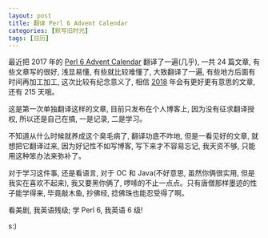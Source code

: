 ```yaml
---
layout: post
title: 翻译 Perl 6 Advent Calendar
categories: [默写旧时光]
tags: [日历]
---
```


最近把 2017 年的 [Perl 6 Advent Calendar](https://perl6advent.wordpress.com/2017) 翻译了一遍(几乎), 一共 24 篇文章, 有些文章写的很好, 浅显易懂, 有些就比较难懂了, 大致翻译了一遍, 有些地方后面有时间再加工加工, 这次比较有纪念意义了, 相信 [2018](https://perl6advent.wordpress.com/2018) 年会有更好更有意思的文章, 还有 215 天哦。  

这是第一次单独翻译这样的文章, 目前只发布在个人博客上, 因为没有征求翻译授权, 所以还是自己在搞, 一是记录, 二是学习。   

不知道从什么时候就养成这个臭毛病了, 翻译功底不咋地, 但是一看见好的文章, 就想把它翻译过来, 因为好记性不如写博客, 写下来才不容易忘记, 我天资不够, 只能用这种笨办法来弥补了。  

对于学习这件事, 还是看语言, 对于 OC 和 Java(不好意思, 虽然你俩很实用, 但是我实在喜欢不起来), 我又要黑你俩了, 啰嗦的不止一点点。只有唐僧那样墨迹的性子能学得来, 毕竟敲木鱼, 抄佛经, 捻佛珠也能忍受得了啊。  


看美剧, 我英语残级; 学 Perl 6, 我英语 6 级!  

s:)
